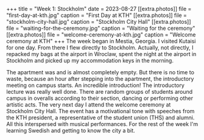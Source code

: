 +++
title = "Week 1: Stockholm"
date = 2023-08-27
[[extra.photos]]
file = "first-day-at-kth.jpg"
caption = "First Day at KTH"
[[extra.photos]]
file = "stockholm-city-hall.jpg"
caption = "Stockholm City Hall"
[[extra.photos]]
file = "waiting-for-the-ceremony.jpg"
caption = "Waiting for the ceremony"
[[extra.photos]]
file = "welcome-ceremony-at-kth.jpg"
caption = "Welcome ceremony at KTH"
+++
The week began in Mestia, Georgia. I visited Kutaisi for one day. From there I flew directly to Stockholm. Actually, not directly, I repacked my bags at the airport in Wroclaw, spent the night at the airport in Stockholm and picked up my accommodation keys in the morning.

The apartment was and is almost completely empty. But there is no time to waste, because an hour after stepping into the apartment, the introductory meeting on campus starts. An incredible introduction! The introductory lecture was really well done. There are random groups of students around campus in overalls according to their section, dancing or performing other artistic acts. The very next day I attend the welcome ceremony at Stockholm City Hall. The event has a motivational tone with speeches from the KTH president, a representative of the student union (THS) and alumni. All this interspersed with musical performances. For the rest of the week I'm learning Swedish and getting to know the city a bit.
